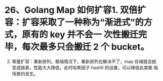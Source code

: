 # 26、Golang Map 如何扩容1. 双倍扩容：扩容采取了一种称为“渐进式”的方式，原有的 key 并不会一 次性搬迁完毕，每次最多只会搬迁 2 个 bucket。

2. 等量扩容：重新排列，极端情况下，重新排列也解决不了，map 存储就会蜕 变成链表，性能大大降低，此时哈希因子 hash0 的设置，可以降低此类极 端场景的发生。

